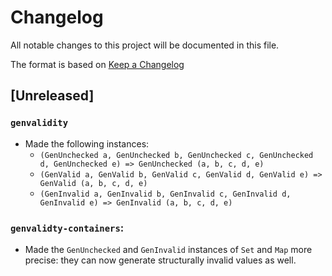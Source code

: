 # Changelog
All notable changes to this project will be documented in this file.

The format is based on [Keep a Changelog](https://keepachangelog.com/en/1.0.0/)

## [Unreleased]

### `genvalidity`
- Made the following instances:
  - `(GenUnchecked a, GenUnchecked b, GenUnchecked c, GenUnchecked d, GenUnchecked e) => GenUnchecked (a, b, c, d, e)`
  - `(GenValid a, GenValid b, GenValid c, GenValid d, GenValid e) => GenValid (a, b, c, d, e)`
  - `(GenInvalid a, GenInvalid b, GenInvalid c, GenInvalid d, GenInvalid e) => GenInvalid (a, b, c, d, e)`

### `genvalidty-containers`:
- Made the `GenUnchecked` and `GenInvalid` instances of `Set` and `Map` more precise: they can now generate structurally invalid values as well.

